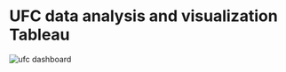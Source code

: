 # UFC data analysis and visualization Tableau
![ufc dashboard](https://github.com/user-attachments/assets/ee28f5e6-6b6e-4c5b-88b5-8e0709289b2d)
